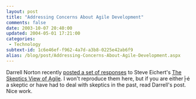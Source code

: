 ```yaml
---
layout: post
title: "Addressing Concerns About Agile Development"
comments: false
date: 2003-10-07 20:40:00
updated: 2004-05-01 17:21:00
categories:
 - Technology
subtext-id: 1c6e46ef-f962-4a7d-a3b8-0225e42ab6f9
alias: /blog/post/Addressing-Concerns-About-Agile-Development.aspx
---
```



Darrell Norton recently [posted a set of responses](http://dotnetjunkies.com/WebLog/darrell.norton/posts/1947.aspx) to Steve Eichert's [The Skeptics View of Agile](http://dotnetjunkies.com/weblog/seichert/posts/1883.aspx). I won't reproduce them here, but if you are either├é a skeptic or have had to deal with skeptics in the past, read Darrell's post. Nice work.
